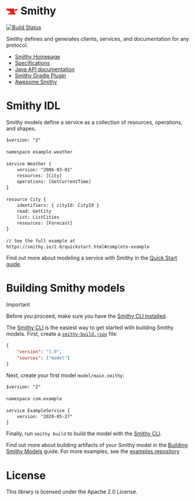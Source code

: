 # <img alt="Smithy" src="docs/_static/smithy-anvil.svg" width="32"> Smithy
[![Build Status](https://github.com/smithy-lang/smithy/workflows/ci/badge.svg)](https://github.com/smithy-lang/smithy/actions/workflows/ci.yml)

Smithy defines and generates clients, services, and documentation for
any protocol.

* [Smithy Homepage][docs]
* [Specifications][specs]
* [Java API documentation][javadocs]
* [Smithy Gradle Plugin][Smithy Gradle Plugin]
* [Awesome Smithy][awesome-smithy]


# Smithy IDL

Smithy models define a service as a collection of resources, operations, and
shapes.

```smithy
$version: "2"

namespace example.weather

service Weather {
    version: "2006-03-01"
    resources: [City]
    operations: [GetCurrentTime]
}

resource City {
    identifiers: { cityId: CityId }
    read: GetCity
    list: ListCities
    resources: [Forecast]
}

// See the full example at https://smithy.io/2.0/quickstart.html#complete-example
```

Find out more about modeling a service with Smithy in the [Quick Start
guide][quickstart].


# Building Smithy models
> [!IMPORTANT]  
> Before you proceed, make sure you have the [Smithy CLI installed](https://smithy.io/2.0/guides/smithy-cli/cli_installation.html#cli-installation).

The [Smithy CLI] is the easiest way to get started with building Smithy models. First, create a [`smithy-build.json`] file:

```json
{
    "version": "1.0",
    "sources": ["model"]
}
```

Next, create your first model `model/main.smithy`:

```smithy
$version: "2"

namespace com.example

service ExampleService {
    version: "2020-05-27"
}
```

Finally, run `smithy build` to build the model with the [Smithy CLI].

Find out more about building artifacts of your Smithy model in the [Building
Smithy Models][building] guide. For more examples, see the
[examples repository](https://github.com/smithy-lang/smithy-examples)

# License

This library is licensed under the Apache 2.0 License.

[docs]: https://smithy.io/
[specs]: https://smithy.io/2.0/spec/
[javadocs]: https://smithy.io/javadoc/latest/
[quickstart]: https://smithy.io/2.0/quickstart.html
[Smithy Gradle Plugin]: https://github.com/awslabs/smithy-gradle-plugin/
[Smithy CLI]: https://smithy.io/2.0/guides/smithy-cli/index.html
[`smithy-build.json`]: https://smithy.io/2.0/guides/building-models/build-config.html#using-smithy-build-json
[building]: https://smithy.io/2.0/guides/smithy-build-json.html
[awesome-smithy]: https://github.com/smithy-lang/awesome-smithy

